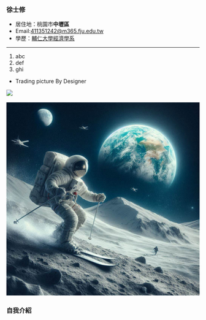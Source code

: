 ### 徐士修

 - 居住地：桃園市**中壢區**
 - Email:411351242@m365.fju.edu.tw
 - 學歷：[輔仁大學經濟學系](https://economics.fju.edu.tw/)
<hr>

1. abc
2. def
3. ghi

- Trading picture By Designer

![](https://i.imgur.com/azcgZPe.jpeg)

![](月球滑雪.jpg)
### 自我介紹
